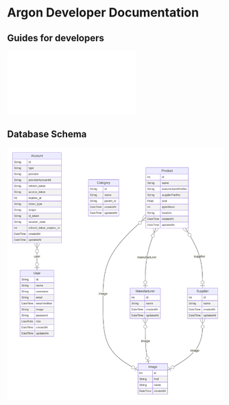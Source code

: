 # Argon Developer Documentation

## Guides for developers

![Project Folder Structure](project-folder-structure.md)

## Database Schema

![Entity Relationships](./prisma-erd.svg)
